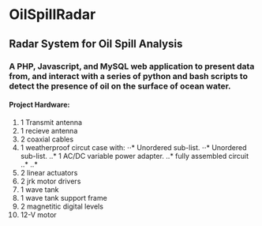 # OilSpillRadar
## Radar System for Oil Spill Analysis 
### A PHP, Javascript, and MySQL web application to present data from, and interact with a series of python and bash scripts to detect the presence of oil on the surface of ocean water. 

#### Project Hardware:
1. 1 Transmit antenna
2. 1 recieve antenna 
3. 2 coaxial cables 
4. 1 weatherproof circut case with:
  ⋅⋅* Unordered sub-list. 
  ⋅⋅* Unordered sub-list. 
  ..* 1 AC/DC variable power adapter.
  ..* fully assembled circuit
  ..*
  ..*
5. 2 linear actuators
6. 2 jrk motor drivers
7. 1 wave tank
8. 1 wave tank support frame
9. 2 magnetitic digital levels
10. 12-V motor 
